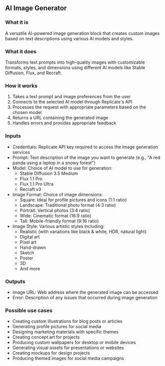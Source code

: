 

## AI Image Generator

### What it is
A versatile AI-powered image generation block that creates custom images based on text descriptions using various AI models and styles.

### What it does
Transforms text prompts into high-quality images with customizable formats, styles, and dimensions using different AI models like Stable Diffusion, Flux, and Recraft.

### How it works
1. Takes a text prompt and image preferences from the user
2. Connects to the selected AI model through Replicate's API
3. Processes the request with appropriate parameters based on the chosen model
4. Returns a URL containing the generated image
5. Handles errors and provides appropriate feedback

### Inputs
- Credentials: Replicate API key required to access the image generation services
- Prompt: Text description of the image you want to generate (e.g., "A red panda using a laptop in a snowy forest")
- Model: Choice of AI model to use for generation:
  - Stable Diffusion 3.5 Medium
  - Flux 1.1 Pro
  - Flux 1.1 Pro Ultra
  - Recraft v3
- Image Format: Choice of image dimensions:
  - Square: Ideal for profile pictures and icons (1:1 ratio)
  - Landscape: Traditional photo format (4:3 ratio)
  - Portrait: Vertical photos (3:4 ratio)
  - Wide: Cinematic format (16:9 ratio)
  - Tall: Mobile-friendly format (9:16 ratio)
- Image Style: Various artistic styles including:
  - Realistic (with variations like black & white, HDR, natural light)
  - Digital art
  - Pixel art
  - Hand-drawn
  - Sketch
  - Poster
  - 3D
  - And more

### Outputs
- Image URL: Web address where the generated image can be accessed
- Error: Description of any issues that occurred during image generation

### Possible use cases
- Creating custom illustrations for blog posts or articles
- Generating profile pictures for social media
- Designing marketing materials with specific themes
- Creating concept art for projects
- Producing custom wallpapers for desktop or mobile devices
- Generating visual assets for presentations or websites
- Creating mockups for design projects
- Producing themed images for social media campaigns

